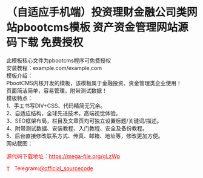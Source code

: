 # （自适应手机端）投资理财金融公司类网站pbootcms模板 资产资金管理网站源码下载 免费授权

此模板核心文件为pbootcms程序可免费授权<br>安装教程：example.com/example.com<br>模板介绍：<br>PbootCMS内核开发的模板，该模板属于金融投资、资金管理类企业使用！<br>页面简洁简单，容易管理，附带测试数据！<br>模板特点：<br>1、手工书写DIV+CSS、代码精简无冗余。<br>2、自适应结构，全球先进技术，高端视觉体验。<br>3、SEO框架布局，栏目及文章页均可独立设置标题/关键词/描述。<br>4、附带测试数据、安装教程、入门教程、安全及备份教程。<br>5、后台直接修改联系方式、传真、邮箱、地址等，修改更加方便。<br>网站截图：<br>


<p style="color: red;">源代码下载地址：<a href="https://mega-file.org/gLzWp" style="color: red;">https://mega-file.org/gLzWp</a></p><p style="color: red;"><img src="https://cdn-icons-png.flaticon.com/512/2111/2111646.png" alt="Telegram Icon" style="width: 16px; vertical-align: middle; margin-right: 5px;">Telegram:<a href="https://t.me/official_sourcecode" style="color: red;">@official_sourcecode</a></p>